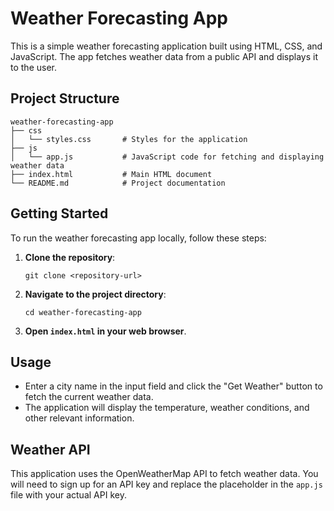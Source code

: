 # Weather Forecasting App

This is a simple weather forecasting application built using HTML, CSS, and JavaScript. The app fetches weather data from a public API and displays it to the user.

## Project Structure

```
weather-forecasting-app
├── css
│   └── styles.css       # Styles for the application
├── js
│   └── app.js           # JavaScript code for fetching and displaying weather data
├── index.html           # Main HTML document
└── README.md            # Project documentation
```

## Getting Started

To run the weather forecasting app locally, follow these steps:

1. **Clone the repository**:
   ```
   git clone <repository-url>
   ```

2. **Navigate to the project directory**:
   ```
   cd weather-forecasting-app
   ```

3. **Open `index.html` in your web browser**.

## Usage

- Enter a city name in the input field and click the "Get Weather" button to fetch the current weather data.
- The application will display the temperature, weather conditions, and other relevant information.

## Weather API

This application uses the OpenWeatherMap API to fetch weather data. You will need to sign up for an API key and replace the placeholder in the `app.js` file with your actual API key.
